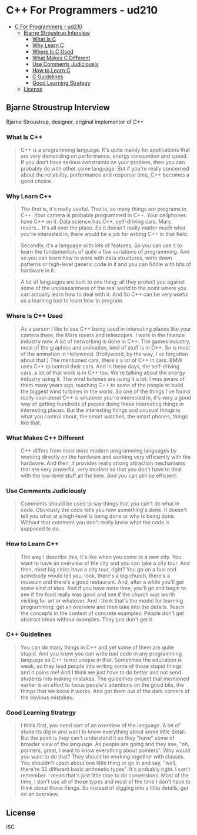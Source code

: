 # C++ For Programmers - ud210

<!--ts-->
   * [C   For Programmers - ud210](#c-for-programmers---ud210)
      * [Bjarne Stroustrup Interview](#bjarne-stroustrup-interview)
         * [What Is C  ](#what-is-c)
         * [Why Learn C  ](#why-learn-c)
         * [Where Is C   Used](#where-is-c-used)
         * [What Makes C   Different](#what-makes-c-different)
         * [Use Comments Judiciously](#use-comments-judiciously)
         * [How to Learn C  ](#how-to-learn-c)
         * [C   Guidelines](#c-guidelines)
         * [Good Learning Strategy](#good-learning-strategy)
      * [License](#license)

<!-- Added by: z, at: 2018-11-02T20:20+08:00 -->

<!--te-->

## Bjarne Stroustrup Interview

Bjarne Stroustrup, designer, original implementor of C++

### What Is C++

> C++ is a programming language. It's quite mainly for applications that are
> very demanding on performance, energy consumtion and speed. If you don't have
> serious constraints on your problem, then you can probably do with other some
> language. But if you're really concerned about the reliability, performance
> and response time, C++ becomes a good choice.

### Why Learn C++

> The first is, it's really useful. That is, so many things are programs in
> C++. Your camera is probably programmed in C++. Your cellphones have C++ on
> it. Data science has C++, self-driving cars, Mars rovers... It's all over the
> place. So it doesn't really matter much what you're interested in, there
> would be a job for writing C++ in that field.

> Secondly, it's a language with lots of features. So you can use it to learn
> the fundamentals of quite a few variations of programming. And so you can
> learn how to work with data structures, wirte down patterns or high-level
> generic code in it and you can fiddle with bits of hardware in it.

> A lot of languages are built to one thing: all they protect you against some
> of the unpleasantness of the real world to the point where you can actually
> learn how to deal with it. And So C++ can be very useful as a learning tool
> to learn how to program.

### Where Is C++ Used

> As a person I like to see C++ being used in interesting places like your
> camera there, the Mars rovers and telescopes. I work in the finance industry
> now. A lot of networking is done in C++. The games industry, most of the
> graphics and animation, kind of stuff is in C++. So is most of the animation
> in Hollywood. (Hollywood, by the way, I've forgotten about that.) The
> mentioned cars, there's a lot of C++ in cars. BMW uses C++ to control their
> cars. And in these days, the self-driving cars, a lot of that work is in C++
> too. We're talking about the energy industry using it. The wind turbines are
> using it a lot. I was aware of them many years ago, teaching C++ to some of
> the people to build the biggest wind turbines in the world. So one of the
> things I've found really cool about C++ is whatever you're interested in,
> it's very a good way of getting hundreds of people doing these interesting
> things in interesting places. But the interesting things and unusual things
> is what you control about, the smart watches, the smart phones, things like
> that.

### What Makes C++ Different

> C++ differs from most more modern programming languages by working directly
> on the hardware and working very efficiently with the hardware. And then, it
> provides really strong attraction mechanisms that are very powerful, very
> modern so that you don't have to deal with the low-level stuff all the time.
> And you can still be efficient.

### Use Comments Judiciously

> Comments should be used to say things that you can't do what in code.
> Obviously the code tells you how something's done. It doesn't tell you what
> at a high-level is being done or why is being done. Without that comment you
> don't really know what the code is supposed to do.

### How to Learn C++

> The way I describe this, it's like when you come to a new city. You want to
> have an overview of the city and you can take a city tour. And then, most big
> cities have a city tour, right? You go on a bus and somebody would tell you,
> look, there's a big church, there's a museum and there's a good restaurant.
> And, after a while you'll get some kind of idea. And if you have more time,
> you'll go and begin to see if the food really was good and see if the church
> was worth visiting for art or whatever. And I think that's the model for
> learning programming: get an overview and then take into the details. Teach
> the concepts in the context of concrete examples. People don't get abstract
> ideas without examples. They just don't get it.

### C++ Guidelines

> You can do many things in C++ and yet some of them are quite stupid. And you
> know you can write bad code in any programming language so C++ is not unique
> in that. Sometimes the education is weak, so they lead people into writing
> some of those stupid things and it pains me! And I think we just have to do
> better and not send students into making mistakes. The guidelines project
> that mentioned earlier is an effort to focus people's attentions on the good
> bits, the things that we know it works. And get them out of the dark corners
> of the obvious mistakes.

### Good Learning Strategy

> I think first, you need sort of an overview of the language. A lot of
> students dig in and want to know everything about some little detail. But the
> point is they can't understand it so they "have" some of broader view of the
> language. As people are going and they see, "oh, pointers, great, I want to
> know everything about pointers". Why would you want to do that? They should
> be working together with classes. You shouldn't upset about one little thing
> or go in and say, "well, there're 32 different basic arithmetic types". It's
> probably right. I can't remember. I mean that's just little time to do
> conversions. Most of the time, I don't use all of those types and most of the
> time I don't have to think about those things. So instead of digging into a
> little details, get on an overview.

## License

ISC
